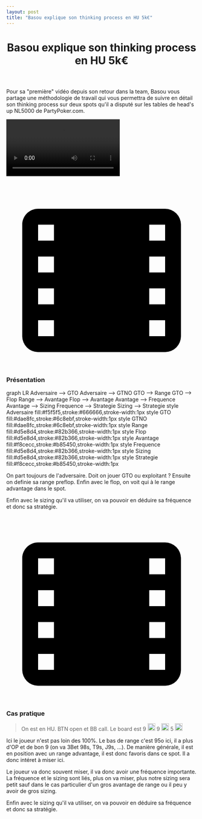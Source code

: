 ```yaml
---
layout: post
title: "Basou explique son thinking process en HU 5k€"
---
```


<header>
  <h1>
    Basou explique son thinking process en HU 5k€
  </h1>
</header>
<div class="content">
  <p>
    Pour sa "première" vidéo depuis son retour dans la team, Basou vous partage une méthodologie de travail qui vous permettra de suivre en détail son thinking process sur deux spots qu'il a disputé sur les tables de head's up NL5000 de PartyPoker.com.
  </p>
  <div class="video-container">
    <video id="player" controls>
      <source src="http://videos.poker-academie.com/videos/Basou_NL5K.mp4" type="video/mp4" />
    </video>
  </div>
  <h3>
    <a class="link" href="#" onclick="document.querySelector('#player').currentTime=210">
      <svg viewBox="0 0 24 24">
        <path d="M4 3h16a2 2 0 0 1 2 2v14a2 2 0 0 1-2 2H4a2 2 0 0 1-2-2V5c0-1.1.9-2 2-2zm0 2v2h2V5H4zm0 4v2h2V9H4zm0 4v2h2v-2H4zm0 4v2h2v-2H4zM18 5v2h2V5h-2zm0 4v2h2V9h-2zm0 4v2h2v-2h-2zm0 4v2h2v-2h-2z"></path>
        <path d="M9 5h6a1 1 0 0 1 1 1v4a1 1 0 0 1-1 1H9a1 1 0 0 1-1-1V6a1 1 0 0 1 1-1zm0 8h6a1 1 0 0 1 1 1v4a1 1 0 0 1-1 1H9a1 1 0 0 1-1-1v-4a1 1 0 0 1 1-1z"></path>
      </svg>
    </a>
    Présentation
  </h3>
  <div class="mermaid">
    graph LR
    Adversaire --> GTO
    Adversaire --> GTNO
    GTO --> Range
    GTO --> Flop
    Range --> Avantage
    Flop --> Avantage
    Avantage --> Frequence
    Avantage --> Sizing
    Frequence --> Strategie
    Sizing --> Strategie
    style Adversaire fill:#f5f5f5,stroke:#666666,stroke-width:1px
    style GTO fill:#dae8fc,stroke:#6c8ebf,stroke-width:1px
    style GTNO fill:#dae8fc,stroke:#6c8ebf,stroke-width:1px
    style Range fill:#d5e8d4,stroke:#82b366,stroke-width:1px
    style Flop fill:#d5e8d4,stroke:#82b366,stroke-width:1px
    style Avantage fill:#f8cecc,stroke:#b85450,stroke-width:1px
    style Frequence fill:#d5e8d4,stroke:#82b366,stroke-width:1px
    style Sizing fill:#d5e8d4,stroke:#82b366,stroke-width:1px
    style Strategie fill:#f8cecc,stroke:#b85450,stroke-width:1px
  </div>
  <p>
    On part toujours de l'adversaire. Doit on jouer GTO ou exploitant ? Ensuite on definie sa range preflop. Enfin avec le flop, on voit qui à le range advantage dans le spot.
  </p>
  <p>
    Enfin avec le sizing qu'il va utiliser, on va pouvoir en déduire sa fréquence et donc sa stratégie.
  </p>
  <h3>
    <a class="link" href="#" onclick="document.querySelector('#player').currentTime=360">
      <svg viewBox="0 0 24 24">
        <path d="M4 3h16a2 2 0 0 1 2 2v14a2 2 0 0 1-2 2H4a2 2 0 0 1-2-2V5c0-1.1.9-2 2-2zm0 2v2h2V5H4zm0 4v2h2V9H4zm0 4v2h2v-2H4zm0 4v2h2v-2H4zM18 5v2h2V5h-2zm0 4v2h2V9h-2zm0 4v2h2v-2h-2zm0 4v2h2v-2h-2z"></path>
        <path d="M9 5h6a1 1 0 0 1 1 1v4a1 1 0 0 1-1 1H9a1 1 0 0 1-1-1V6a1 1 0 0 1 1-1zm0 8h6a1 1 0 0 1 1 1v4a1 1 0 0 1-1 1H9a1 1 0 0 1-1-1v-4a1 1 0 0 1 1-1z"></path>
      </svg>
    </a>
    Cas pratique
  </h3>
  <blockquote>
    On est en HU. BTN open et BB call. Le board est
    9 <img style="width: 20px;" src="https://github.githubassets.com/images/icons/emoji/unicode/2663.png?v8" />
    9 <img style="width: 20px;" src="https://github.githubassets.com/images/icons/emoji/unicode/2764.png?v8" />
    5 <img style="width: 20px;" src="https://github.githubassets.com/images/icons/emoji/unicode/1f537.png?v8" />
  </blockquote>
  <p>
    Ici le joueur n'est pas loin des 100%. Le bas de range c'est 95o ici, il a plus d'OP et de bon 9 (on va 3Bet 98s, T9s, J9s, ...). De manière générale, il est en position avec un range advantage, il est donc favoris dans ce spot. Il a donc intéret à miser ici.
  </p>
  <p>
    Le joueur va donc souvent miser, il va donc avoir une fréquence importante. La fréquence et le sizing sont liés, plus on va miser, plus notre sizing sera petit sauf dans le cas particulier d'un gros avantage de range ou il peu y avoir de gros sizing.
  </p>
  <p>
    Enfin avec le sizing qu'il va utiliser, on va pouvoir en déduire sa fréquence et donc sa stratégie.
  </p>
</div>

<script>mermaid.initialize({startOnLoad:true});</script>
